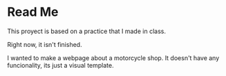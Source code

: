 <h1>Read Me</h1>
<p>This proyect is based on a practice that I made in class.</p>
<p>Right now, it isn't finished.</p>
<p>I wanted to make a webpage about a motorcycle shop. It doesn't have any funcionality, its just a visual template.</p>
